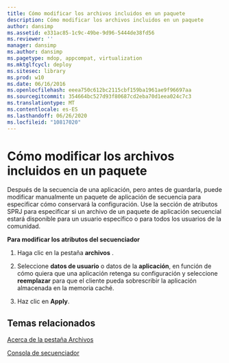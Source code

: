 ```yaml
---
title: Cómo modificar los archivos incluidos en un paquete
description: Cómo modificar los archivos incluidos en un paquete
author: dansimp
ms.assetid: e331ac85-1c9c-49be-9d96-5444de38fd56
ms.reviewer: ''
manager: dansimp
ms.author: dansimp
ms.pagetype: mdop, appcompat, virtualization
ms.mktglfcycl: deploy
ms.sitesec: library
ms.prod: w10
ms.date: 06/16/2016
ms.openlocfilehash: eeea750c612bc2115cbf159ba1961ae9f96697aa
ms.sourcegitcommit: 354664bc527d93f80687cd2eba70d1eea024c7c3
ms.translationtype: MT
ms.contentlocale: es-ES
ms.lasthandoff: 06/26/2020
ms.locfileid: "10817020"
---
```

# Cómo modificar los archivos incluidos en un paquete


Después de la secuencia de una aplicación, pero antes de guardarla, puede modificar manualmente un paquete de aplicación de secuencia para especificar cómo conservará la configuración. Use la sección de atributos SPRJ para especificar si un archivo de un paquete de aplicación secuencial estará disponible para un usuario específico o para todos los usuarios de la comunidad.

**Para modificar los atributos del secuenciador**

1.  Haga clic en la pestaña **archivos** .

2.  Seleccione **datos de usuario** o datos de la **aplicación**, en función de cómo quiera que una aplicación retenga su configuración y seleccione **reemplazar** para que el cliente pueda sobrescribir la aplicación almacenada en la memoria caché.

3.  Haz clic en **Apply**.

## Temas relacionados


[Acerca de la pestaña Archivos](about-the-files-tab.md)

[Consola de secuenciador](sequencer-console.md)

 

 





